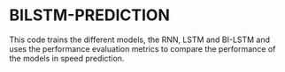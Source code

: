 # BILSTM-PREDICTION
This code trains the different models, the RNN, LSTM and BI-LSTM and uses the performance evaluation metrics to compare the performance of the models in speed prediction. 
